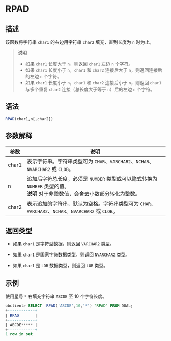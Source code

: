 # RPAD

## 描述

该函数将字符串 `char1` 的右边用字符串 `char2` 填充，直到长度为 `n` 时为止。

>**说明**
>
>* 如果 `char1` 长度大于 `n`，则返回 `char1` 左边 `n` 个字符。
>* 如果 `char1` 长度小于 `n`，`char1` 和 `char2` 连接后大于 `n`，则返回连接后的左边 `n` 个字符。
>* 如果 `char1` 长度小于 `n`，`char1` 和 `char2` 连接后小于 `n`，则返回 `char1` 与多个重复 `char2` 连接（总长度大于等于 `n`）后的左边 `n` 个字符。

## 语法

```sql
RPAD(char1,n[,char2])
```

## 参数解释

|  参数   |                                                      说明                                                      |
|-------|--------------------------------------------------------------------------------------------------------------|
| char1 | 表示字符串。字符串类型可为 `CHAR`、`VARCHAR2`、`NCHAR`、`NVARCHAR2` 或 `CLOB`。                                                |
| n     | 追加后字符总长度，必须是 `NUMBER` 类型或可以隐式转换为 `NUMBER` 类型的值。 <br>**说明**  对于非整数值，会舍去小数部分转化为整数。 |
| char2 | 表示追加的字符串，默认为空格。字符串类型可为 `CHAR`、`VARCHAR2`、`NCHAR`、`NVARCHAR2` 或 `CLOB`。                                       |

## 返回类型

* 如果 `char1` 是字符型数据，则返回 `VARCHAR2` 类型。

* 如果 `char1` 是国家字符数据类型，则返回 `NVARCHAR2` 类型。

* 如果 `char1` 是 `LOB` 数据类型，则返回 `LOB` 类型。

## 示例

使用星号 `*` 右填充字符串 `ABCDE` 至 10 个字符长度。

```sql
obclient> SELECT  RPAD('ABCDE',10,'*') "RPAD" FROM DUAL;
+------------+
| RPAD       |
+------------+
| ABCDE***** |
+------------+
1 row in set
```
